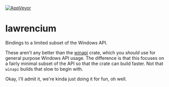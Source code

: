 [![AppVeyor](https://ci.appveyor.com/api/projects/status/msvrnnl40fhs55tq/branch/master?svg=true)](https://ci.appveyor.com/project/Lokathor/lawrencium/branch/master)

# lawrencium

Bindings to a limited subset of the Windows API.

These aren't any better than the [winapi](https://docs.rs/winapi) crate, which
you _should_ use for general purpose Windows API usage. The difference is that
this focuses on a fairly minimal subset of the API so that the crate can build
faster. Not that `winapi` builds that slow to begin with.

Okay, I'll admit it, we're kinda just doing it for fun, oh well.
